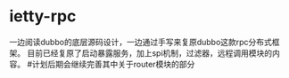 # ietty-rpc
一边阅读dubbo的底层源码设计，一边通过手写来复原dubbo这款rpc分布式框架。
目前已经复原了启动暴露服务，加上spi机制，过滤器，远程调用模块的内容。
#计划后期会继续完善其中关于router模块的部分
